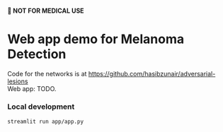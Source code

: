 #### :red_circle: NOT FOR MEDICAL USE
# Web app demo for Melanoma Detection

Code for the networks is at https://github.com/hasibzunair/adversarial-lesions \
Web app: TODO.

### Local development

```
streamlit run app/app.py
```